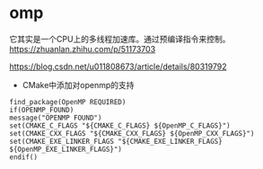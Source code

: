 # omp 

它其实是一个CPU上的多线程加速库。通过预编译指令来控制。https://zhuanlan.zhihu.com/p/51173703

https://blog.csdn.net/u011808673/article/details/80319792

- CMake中添加对openmp的支持
```
find_package(OpenMP REQUIRED)
if(OPENMP_FOUND)
message("OPENMP FOUND")
set(CMAKE_C_FLAGS "${CMAKE_C_FLAGS} ${OpenMP_C_FLAGS}")
set(CMAKE_CXX_FLAGS "${CMAKE_CXX_FLAGS} ${OpenMP_CXX_FLAGS}")
set(CMAKE_EXE_LINKER_FLAGS "${CMAKE_EXE_LINKER_FLAGS} ${OpenMP_EXE_LINKER_FLAGS}")
endif()
```
